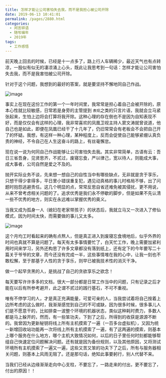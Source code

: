 ```yaml
---
title: 怎样才能让公司害怕失去我，而不是我担心被公司开除
date: 2019-06-13 10:41:01
permalink: /pages/2880.html
categories:
  - 闲言碎语
  - 随写编年
  - 2019年
tags:
  - 工作感悟
---
```


前天晚上回去的时候，已经是十一点多了，路上行人车辆稀少，最近天气也有点转凉，一股似有似无的凄凉涌上心头，既此让我思考到一句话：怎样才能让公司害怕失去我，而不是我害怕被公司开除。

针对于这个问题，我想到的最好的答案，就是要坚持不懈地同自己作战。

![image](https://tvax4.sinaimg.cn/large/008k1Yt0ly1gs3kbj3lmij60p010udtg02.jpg)

事实上在现在这份工作的第一个一年时间里，我常常是担心着自己会被开除的，原本心性就比较敏感，日常若是身旁的主管提到 `表现`之类的只言片语，我就会立马紧张起来，生怕上边将会打算将我开除。这种心理的存在倒也不是因为自知表现不好，而是仅仅会有这样的心理，我非常喜欢的凤凰卫视主持人窦文涛就曾说道，他自己也是如此，即便在凤凰已经干了十几年了，仍旧常常会有老板会不会把自己开了的怀疑。我想，有这样一种心理，某种程度上，反而会促使自己能够紧绷认真负责的神经，不令自己在人生这奋斗的路上，有丝毫懈怠。

现在说一说为何同自己作战能够让公司害怕失去我。其实非常简单，古语有云：吾日三省吾身，见贤思齐，不贰过，废寝忘食，严以律己，宽以待人，则能成大事，成大事者，公司自然是爱之不及的。

抛开实际业务不谈，先来想一想自己的自性当中有哪些缺点，无非就是贪于享乐，只想干得少拿得多，平日里小错误重复犯，遇见动真格的事儿时格局不够，出了问题时抱怨逃避责任。这几个明显的点，常常反思自省还难免被其侵扰，更不用说，从来不曾考虑相关问题的了。追求优秀是我们永不停歇的脚步，但是如果不先认清一些不优秀的地方，则实在永远难以掌握优秀的奥义。

当我又成为孤身一人（媳妇在老家带孩子）的状态后，我就立马又一次进入了修仙模式，因为时间太快，而需要做的事儿又太多。

![image](https://tva2.sinaimg.cn/large/008k1Yt0ly1gs3kboa7ayj30u01o0gti.jpg)

这个月均工时看起来的确有点熬人，但是真正进入到废寝忘食境地后，似乎外界的时间也真就不算是问题了。每天有太多事情要忙了，白天忙工作，晚上需要加紧利用时间来学习，另外还构思了许多文章都没有落到纸上，还有定下的今年要写二十篇关于爷爷的文章，而今还没有完成一半，这些事情堆在我的心中，让我一刻也不敢松懈，至于那基于人性的贪于享乐，则早已被我技术性的消灭干净。

做一个起早贪黑的人，是挑战了自己的贪欲享乐之欲念！

每天要写许许多多的文档，很大一部分都是日常工作当中的问题，只有记录之后才能在以后有所参考避开，此之谓不贰过的践行基石，不可不重视。

唯有不停学习的人，才是真正充满能量，可爱可亲的人，当我尝试着将自己按着上边所考虑的这么做时，我渐渐感觉到自己的不可或缺，因为很多时候，很多事儿人们是不愿意干的，比如排查一波整个环境的机器状态，类似这种耗时费力，多数人都是马上躲开的，然而，有一些笨功夫，下到了之后，所得到的收获是源源不断的。我曾因为更新秘钥将线上所有主机摸索了一遍（一百多台虚拟机），又因为统一新增回收站功能再一次将线上所有主机摸索了一遍，有了这两遍的摸索，则基本上哪个服务在什么地方，哪个主机大致情况如何，以后的日子里任何时刻都能够帮组自己快速定位问题解决问题。还有就是因为备份规则，以及其他原因，又将测试环境所有主机摸索了一遍又一遍，这些又苦又笨的功夫下了之后，所有与服务器相关问题，则基本上风雨无阻了。还是那句话，绝知此事要躬行，别人代替不来。

当我们已经从边缘渐渐走向中心支柱，不要忘了，一路走来的付出，更不要忘了，付出的原因！！
